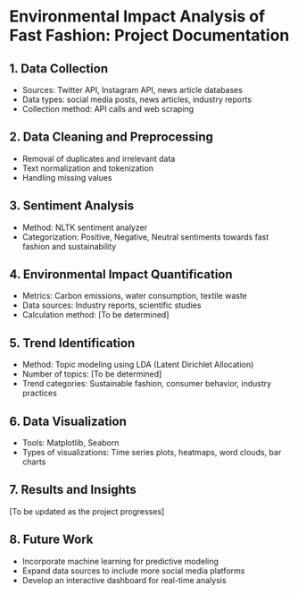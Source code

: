 # Environmental Impact Analysis of Fast Fashion: Project Documentation

## 1. Data Collection
- Sources: Twitter API, Instagram API, news article databases
- Data types: social media posts, news articles, industry reports
- Collection method: API calls and web scraping

## 2. Data Cleaning and Preprocessing
- Removal of duplicates and irrelevant data
- Text normalization and tokenization
- Handling missing values

## 3. Sentiment Analysis
- Method: NLTK sentiment analyzer
- Categorization: Positive, Negative, Neutral sentiments towards fast fashion and sustainability

## 4. Environmental Impact Quantification
- Metrics: Carbon emissions, water consumption, textile waste
- Data sources: Industry reports, scientific studies
- Calculation method: [To be determined]

## 5. Trend Identification
- Method: Topic modeling using LDA (Latent Dirichlet Allocation)
- Number of topics: [To be determined]
- Trend categories: Sustainable fashion, consumer behavior, industry practices

## 6. Data Visualization
- Tools: Matplotlib, Seaborn
- Types of visualizations: Time series plots, heatmaps, word clouds, bar charts

## 7. Results and Insights
[To be updated as the project progresses]

## 8. Future Work
- Incorporate machine learning for predictive modeling
- Expand data sources to include more social media platforms
- Develop an interactive dashboard for real-time analysis